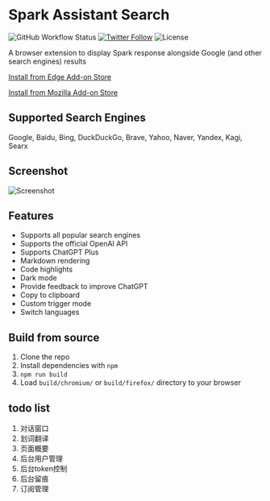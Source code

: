 # Spark Assistant Search

![GitHub Workflow Status](https://img.shields.io/github/actions/workflow/status/wong2/chatgpt-google-extension/pre-release-build.yml)
[![Twitter Follow](https://img.shields.io/twitter/follow/chatgpt4google?style=social)](https://twitter.com/chatgpt4google)
![License](https://img.shields.io/github/license/wong2/chatgpt-google-extension)

A browser extension to display Spark response alongside Google (and other search engines) results

[Install from Edge Add-on Store](https://microsoftedge.microsoft.com/addons/detail/chatgpt-for-edge-all-po/fkjiikdgpjeaocggailpihiklianahgp)

[Install from Mozilla Add-on Store](#)

## Supported Search Engines

Google, Baidu, Bing, DuckDuckGo, Brave, Yahoo, Naver, Yandex, Kagi, Searx

## Screenshot

![Screenshot](https://chatgptedge.org/Assets/images/1280-800.png)

## Features

- Supports all popular search engines
- Supports the official OpenAI API
- Supports ChatGPT Plus
- Markdown rendering
- Code highlights
- Dark mode
- Provide feedback to improve ChatGPT
- Copy to clipboard
- Custom trigger mode
- Switch languages

## Build from source

1. Clone the repo
2. Install dependencies with `npm`
3. `npm run build`
4. Load `build/chromium/` or `build/firefox/` directory to your browser

## todo list
1. 对话窗口
2. 划词翻译
3. 页面概要
4. 后台用户管理
5. 后台token控制
6. 后台留痕
7. 订阅管理